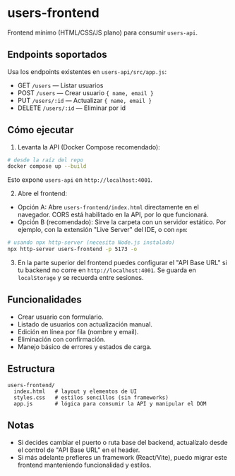 # users-frontend

Frontend mínimo (HTML/CSS/JS plano) para consumir `users-api`.

## Endpoints soportados
Usa los endpoints existentes en `users-api/src/app.js`:

- GET `/users` — Listar usuarios
- POST `/users` — Crear usuario `{ name, email }`
- PUT `/users/:id` — Actualizar `{ name, email }`
- DELETE `/users/:id` — Eliminar por id

## Cómo ejecutar

1) Levanta la API (Docker Compose recomendado):

```bash
# desde la raíz del repo
docker compose up --build
```

Esto expone `users-api` en `http://localhost:4001`.

2) Abre el frontend:

- Opción A: Abre `users-frontend/index.html` directamente en el navegador. CORS está habilitado en la API, por lo que funcionará.
- Opción B (recomendado): Sirve la carpeta con un servidor estático. Por ejemplo, con la extensión "Live Server" del IDE, o con `npm`:

```bash
# usando npx http-server (necesita Node.js instalado)
npx http-server users-frontend -p 5173 -o
```

3) En la parte superior del frontend puedes configurar el "API Base URL" si tu backend no corre en `http://localhost:4001`. Se guarda en `localStorage` y se recuerda entre sesiones.

## Funcionalidades

- Crear usuario con formulario.
- Listado de usuarios con actualización manual.
- Edición en línea por fila (nombre y email).
- Eliminación con confirmación.
- Manejo básico de errores y estados de carga.

## Estructura

```
users-frontend/
  index.html   # layout y elementos de UI
  styles.css   # estilos sencillos (sin frameworks)
  app.js       # lógica para consumir la API y manipular el DOM
```

## Notas

- Si decides cambiar el puerto o ruta base del backend, actualízalo desde el control de "API Base URL" en el header.
- Si más adelante prefieres un framework (React/Vite), puedo migrar este frontend manteniendo funcionalidad y estilos.
